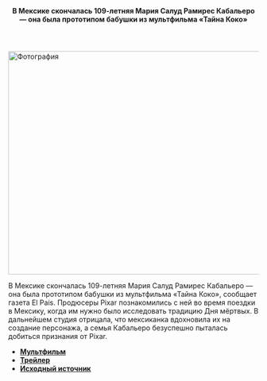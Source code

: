 
<html lang="en">
<head>
    <meta charset="UTF-8">
    <meta http-equiv="X-UA-Compatible" content="IE=edge">
    <meta name="viewport" content="width=device-width, initial-scale=1.0">
    <title>Document</title>
    <link rel="stylesheet" href="css/style.css">
</head>
<body>
    <div class="wrapper">
        <header>
            <div class="title"><b>В Мексике скончалась 109-летняя Мария Салуд Рамирес Кабальеро  — она была прототипом бабушки из мультфильма «Тайна Коко»</b></div>
        </header>
        <main>
        <p><img src="https://lentafeed.com/upload/g_5363825746935660069_y_2.jpg?1666043387" width="600" height="450" alt="Фотография"></p>
        <p>В Мексике скончалась 109-летняя Мария Салуд Рамирес Кабальеро — она была прототипом бабушки из мультфильма «Тайна Коко», сообщает газета El Pais. Продюсеры Pixar познакомились с ней во время поездки в Мексику, когда им нужно было исследовать традицию Дня мёртвых. В дальнейшем студия отрицала, что мексиканка вдохновила их на создание персонажа, а семья Кабальеро безуспешно пыталась добиться признания от Pixar.</p>
        </main>
        <nav>
            <ul class="list">
                <li><b><a href="https://www.google.com/url?sa=t&rct=j&q=&esrc=s&source=web&cd=&ved=2ahUKEwiA0__rpe_6AhWO7KQKHbDuBW4QFnoECBIQAQ&url=https%3A%2F%2Fbiganimation.disney.ru%2Ftajna-koko&usg=AOvVaw2PzAt-XUvgJAS_PQuKTZpr">Мультфильм</a></b></li>
                <li><b><a href="https://www.youtube.com/watch?v=bqw3Nbk4xsw">Трейлер</a></b></li>
                <li><b><a href="https://lentafeed.com/@petrovtel/28140/">Исходный источник</a></b></li>      
            </ul>
        </nav>
</body>
</html>
